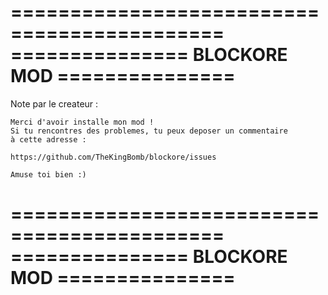 
============================================
=============== BLOCKORE MOD ===============
============================================

Note par le createur :

	Merci d'avoir installe mon mod !
	Si tu rencontres des problemes, tu peux deposer un commentaire
	à cette adresse :
	
	https://github.com/TheKingBomb/blockore/issues
	
	Amuse toi bien :)
	
============================================
=============== BLOCKORE MOD ===============
============================================
